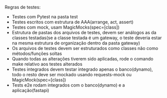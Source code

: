 Regras de testes:
- Testes com Pytest na pasta test
- Testes escritos com estrutura de AAA(arrange, act, assert)
- Testes com mock, usam MagicMocks(spec=[class])
- Estrutura de pastas dos arquivos de testes, devem ser análogos as da classes testadas(se a classe testada é um gateway, o teste deveria estar na mesma estrutura de organização dentro da pasta gateway)
- Os arquivos de testes devem ser estruturados como classes não como métodos/funções soltas
- Quando todas as alterações tiverem sido aplicadas, rode o comando make relativo aos testes alterados
- Testes integrados devem testar integrado apenas o banco(dynamo), todo o resto deve ser mockado usando requests-mock ou MagicMock(spec=[class])
- Tests e2e rodam integrados com o banco(dynamo) e a aplicação(fastapi)